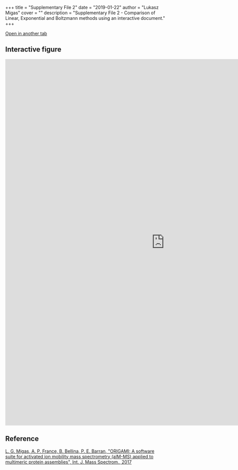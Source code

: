 +++
title = "Supplementary File 2"
date = "2019-01-22"
author = "Lukasz Migas"
cover = ""
description = "Supplementary File 2 - Comparison of Linear, Exponential and Boltzmann methods using an interactive document."
+++

[Open in another tab](https://migas-origami-2017.netlify.com/assets/Supplementary-File-2.html)

## Interactive figure

<iframe 
    width="1000"
    frameborder="0"
    height="1150"
    src="https://migas-origami-2017.netlify.com/assets/Supplementary-File-2.html"
    style="background: #FFFFFF;"
></iframe>

## Reference

[L. G. Migas, A. P. France, B. Bellina, P. E. Barran, "ORIGAMI: A software suite for activated ion mobility mass spectrometry (aIM-MS) applied to multimeric protein assemblies", Int. J. Mass Spectrom., 2017](https://www.sciencedirect.com/science/article/pii/S1387380617302695?via%3Dihub)